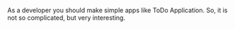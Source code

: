 As a developer you should make simple apps like ToDo Application.
So, it is not so complicated, but very interesting.
